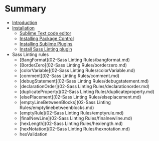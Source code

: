 # Summary

* [Introduction](README.md)
* [Installation](installation.md)
   * [Sublime Text code editor](01-Installation/00-sublime-text.md)
   * [Installing Package Control](01-Installation/01-package-control.md)
   * [Installing Sublime Plugins](01-Installation/02-sublime-plugins.md)
   * [Install Sass Linting plugin](01-Installation/04-sass-linting-plugin.md)
* Sass Linting rules
   * [BangFormat](02-Sass Linting Rules/bangformat.md)
   * [BorderZero](02-Sass Linting Rules/borderzero.md)
   * [colorVariable](02-Sass Linting Rules/colorVariable.md)
   * [comment](02-Sass Linting Rules/comment.md)
   * [debugStatement](02-Sass Linting Rules/debugstatement.md)
   * [declarationOrder](02-Sass Linting Rules/declarationorder.md)
   * [duplicateProperty](02-Sass Linting Rules/duplicateproperty.md)
   * [elsePlacement](02-Sass Linting Rules/elseplacement.md)
   * [emptyLineBetweenBlocks](02-Sass Linting Rules/emptylinebetweenblocks.md)
   * [emptyRule](02-Sass Linting Rules/emptyrule.md)
   * [finalNewLine](02-Sass Linting Rules/finalnewline.md)
   * [hexLength](02-Sass Linting Rules/hexlength.md)
   * [hexNotation](02-Sass Linting Rules/hexnotation.md)
   * hexValidation

